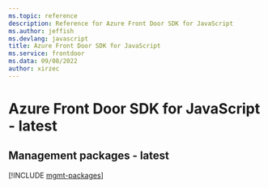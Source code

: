 ```yaml
---
ms.topic: reference
description: Reference for Azure Front Door SDK for JavaScript
ms.author: jeffish
ms.devlang: javascript
title: Azure Front Door SDK for JavaScript
ms.service: frontdoor
ms.data: 09/08/2022
author: xirzec
---
```

# Azure Front Door SDK for JavaScript - latest

## Management packages - latest
[!INCLUDE [mgmt-packages](front-door-mgmt-index.md)]
